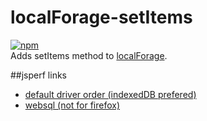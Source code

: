 # localForage-setItems
[![npm](https://img.shields.io/npm/dm/localforage-setitems.svg)](https://www.npmjs.com/package/localforage-setitems)  
Adds setItems method to [localForage](https://github.com/mozilla/localForage).

##jsperf links
* [default driver order (indexedDB prefered)](http://jsperf.com/localforage-setitems)
* [websql (not for firefox)](http://jsperf.com/localforage-setitems-websql)
